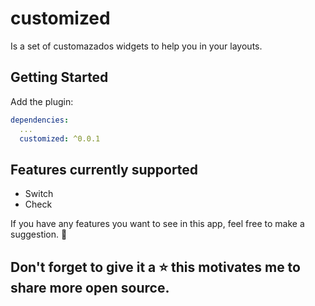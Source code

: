 # customized

Is a set of customazados widgets to help you in your layouts.

## Getting Started

Add the plugin:

```yaml
dependencies:
  ...
  customized: ^0.0.1
```

## Features currently supported

* Switch
* Check 

If you have any features you want to see in this app, feel free to make a suggestion. 🎉

## Don't forget to give it a ⭐ this motivates me to share more open source.
